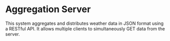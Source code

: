 # Aggregation Server

This system aggregates and distributes weather data in JSON format using a RESTful API. It allows multiple clients to simultaneously GET data from the server.
